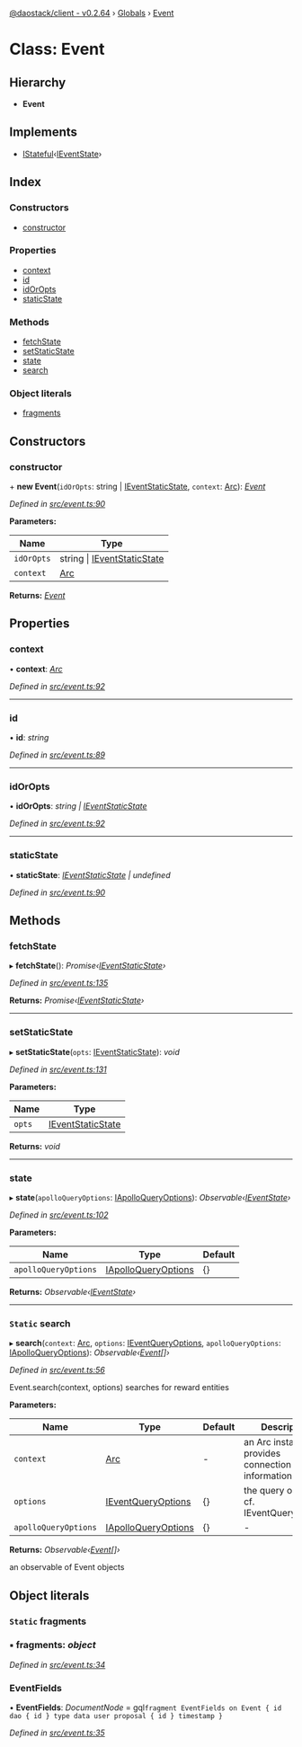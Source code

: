 [@daostack/client - v0.2.64](../README.md) › [Globals](../globals.md) › [Event](event.md)

# Class: Event

## Hierarchy

* **Event**

## Implements

* [IStateful](../interfaces/istateful.md)‹[IEventState](../interfaces/ieventstate.md)›

## Index

### Constructors

* [constructor](event.md#constructor)

### Properties

* [context](event.md#context)
* [id](event.md#id)
* [idOrOpts](event.md#idoropts)
* [staticState](event.md#staticstate)

### Methods

* [fetchState](event.md#fetchState)
* [setStaticState](event.md#setstaticstate)
* [state](event.md#state)
* [search](event.md#static-search)

### Object literals

* [fragments](event.md#static-fragments)

## Constructors

###  constructor

\+ **new Event**(`idOrOpts`: string | [IEventStaticState](../interfaces/ieventstaticstate.md), `context`: [Arc](arc.md)): *[Event](event.md)*

*Defined in [src/event.ts:90](https://github.com/dorgtech/client/blob/74940d1/src/event.ts#L90)*

**Parameters:**

Name | Type |
------ | ------ |
`idOrOpts` | string &#124; [IEventStaticState](../interfaces/ieventstaticstate.md) |
`context` | [Arc](arc.md) |

**Returns:** *[Event](event.md)*

## Properties

###  context

• **context**: *[Arc](arc.md)*

*Defined in [src/event.ts:92](https://github.com/dorgtech/client/blob/74940d1/src/event.ts#L92)*

___

###  id

• **id**: *string*

*Defined in [src/event.ts:89](https://github.com/dorgtech/client/blob/74940d1/src/event.ts#L89)*

___

###  idOrOpts

• **idOrOpts**: *string | [IEventStaticState](../interfaces/ieventstaticstate.md)*

*Defined in [src/event.ts:92](https://github.com/dorgtech/client/blob/74940d1/src/event.ts#L92)*

___

###  staticState

• **staticState**: *[IEventStaticState](../interfaces/ieventstaticstate.md) | undefined*

*Defined in [src/event.ts:90](https://github.com/dorgtech/client/blob/74940d1/src/event.ts#L90)*

## Methods

###  fetchState

▸ **fetchState**(): *Promise‹[IEventStaticState](../interfaces/ieventstaticstate.md)›*

*Defined in [src/event.ts:135](https://github.com/dorgtech/client/blob/74940d1/src/event.ts#L135)*

**Returns:** *Promise‹[IEventStaticState](../interfaces/ieventstaticstate.md)›*

___

###  setStaticState

▸ **setStaticState**(`opts`: [IEventStaticState](../interfaces/ieventstaticstate.md)): *void*

*Defined in [src/event.ts:131](https://github.com/dorgtech/client/blob/74940d1/src/event.ts#L131)*

**Parameters:**

Name | Type |
------ | ------ |
`opts` | [IEventStaticState](../interfaces/ieventstaticstate.md) |

**Returns:** *void*

___

###  state

▸ **state**(`apolloQueryOptions`: [IApolloQueryOptions](../interfaces/iapolloqueryoptions.md)): *Observable‹[IEventState](../interfaces/ieventstate.md)›*

*Defined in [src/event.ts:102](https://github.com/dorgtech/client/blob/74940d1/src/event.ts#L102)*

**Parameters:**

Name | Type | Default |
------ | ------ | ------ |
`apolloQueryOptions` | [IApolloQueryOptions](../interfaces/iapolloqueryoptions.md) |  {} |

**Returns:** *Observable‹[IEventState](../interfaces/ieventstate.md)›*

___

### `Static` search

▸ **search**(`context`: [Arc](arc.md), `options`: [IEventQueryOptions](../interfaces/ieventqueryoptions.md), `apolloQueryOptions`: [IApolloQueryOptions](../interfaces/iapolloqueryoptions.md)): *Observable‹[Event](event.md)[]›*

*Defined in [src/event.ts:56](https://github.com/dorgtech/client/blob/74940d1/src/event.ts#L56)*

Event.search(context, options) searches for reward entities

**Parameters:**

Name | Type | Default | Description |
------ | ------ | ------ | ------ |
`context` | [Arc](arc.md) | - | an Arc instance that provides connection information |
`options` | [IEventQueryOptions](../interfaces/ieventqueryoptions.md) |  {} | the query options, cf. IEventQueryOptions |
`apolloQueryOptions` | [IApolloQueryOptions](../interfaces/iapolloqueryoptions.md) |  {} | - |

**Returns:** *Observable‹[Event](event.md)[]›*

an observable of Event objects

## Object literals

### `Static` fragments

### ▪ **fragments**: *object*

*Defined in [src/event.ts:34](https://github.com/dorgtech/client/blob/74940d1/src/event.ts#L34)*

###  EventFields

• **EventFields**: *DocumentNode* =  gql`fragment EventFields on Event {
      id
      dao {
        id
      }
      type
      data
      user
      proposal {
        id
      }
      timestamp
    }`

*Defined in [src/event.ts:35](https://github.com/dorgtech/client/blob/74940d1/src/event.ts#L35)*
